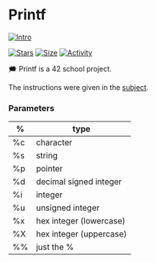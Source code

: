 # Printf

 [![Intro](https://img.shields.io/badge/Cursus-Printf-success?style=for-the-badge&logo=42)](https://github.com/bshintak/Printf)
 
 [![Stars](https://img.shields.io/github/stars/bshintak/Printf?color=ffff00&label=Stars&logo=Stars&style=?style=flat)](https://github.com/bshintak/Printf)
 [![Size](https://img.shields.io/github/repo-size/bshintak/Printf?color=blue&label=Size&logo=Size&style=?style=flat)](https://github.com/bshintak/Printf) 
 [![Activity](https://img.shields.io/github/last-commit/bshintak/Printf?color=red&label=Last%20Commit&style=flat)](https://github.com/bshintak/Printf)

🗯️ Printf is a 42 school project.

The instructions were given in the [subject](https://github.com/bshintak/Printf/blob/master/subject_printf.pdf).

### Parameters

%  | type |
---|------|
%c | character				|
%s | string					|
%p | pointer				|
%d | decimal signed integer	|
%i | integer				|
%u | unsigned integer		|
%x | hex integer (lowercase)|
%X | hex integer (uppercase)|
%% | just the %				|
